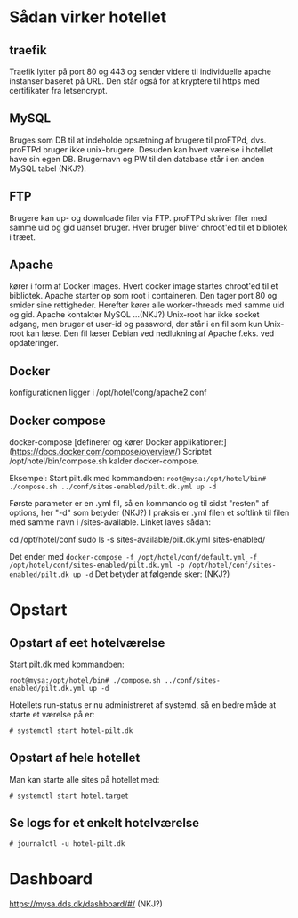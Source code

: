 # Sådan virker hotellet

## traefik
Traefik lytter på port 80 og 443 og sender videre til individuelle apache instanser baseret på URL. Den står også for at kryptere til https med certifikater fra letsencrypt.

## MySQL
Bruges som DB til at indeholde opsætning af brugere til proFTPd, dvs. proFTPd bruger ikke unix-brugere. Desuden kan hvert værelse i hotellet have sin egen DB. Brugernavn og PW til den database står i en anden MySQL tabel (NKJ?).

## FTP
Brugere kan up- og downloade filer via FTP. proFTPd skriver filer med samme uid og gid uanset bruger. Hver bruger bliver chroot'ed til et bibliotek i træet.

## Apache
kører i form af Docker images. Hvert docker image startes chroot'ed til et bibliotek. Apache starter op som root i containeren. Den tager port 80 og smider sine rettigheder. Herefter kører alle worker-threads med samme uid og gid.
Apache kontakter MySQL ...(NKJ?) 
Unix-root har ikke socket adgang, men bruger et user-id og password, der står i en fil som kun Unix-root kan læse. Den fil læser Debian ved nedlukning af Apache f.eks. ved opdateringer.

## Docker
konfigurationen ligger i /opt/hotel/cong/apache2.conf

## Docker compose
docker-compose [definerer og kører Docker applikationer:] (https://docs.docker.com/compose/overview/)
Scriptet /opt/hotel/bin/compose.sh kalder docker-compose.

Eksempel: Start pilt.dk med kommandoen:
`root@mysa:/opt/hotel/bin# ./compose.sh ../conf/sites-enabled/pilt.dk.yml up -d`

Første parameter er en .yml fil, så en kommando og til sidst "resten" af options, her "-d" som betyder (NKJ?)
I praksis er .yml filen et softlink til filen med samme navn i /sites-available. Linket laves sådan:

cd /opt/hotel/conf
sudo ls -s sites-available/pilt.dk.yml sites-enabled/

Det ender med 
`docker-compose -f /opt/hotel/conf/default.yml -f /opt/hotel/conf/sites-enabled/pilt.dk.yml -p /opt/hotel/conf/sites-enabled/pilt.dk up -d`
Det betyder at følgende sker:
(NKJ?)

# Opstart

## Opstart af eet hotelværelse
Start pilt.dk med kommandoen:

`root@mysa:/opt/hotel/bin# ./compose.sh ../conf/sites-enabled/pilt.dk.yml up -d`

Hotellets run-status er nu administreret af systemd, så en bedre måde at starte et værelse på er:

`# systemctl start hotel-pilt.dk`


## Opstart af hele hotellet
Man kan starte alle sites på hotellet med:

`# systemctl start hotel.target`

## Se logs for et enkelt hotelværelse

`# journalctl -u hotel-pilt.dk`

# Dashboard
https://mysa.dds.dk/dashboard/#/
(NKJ?)
